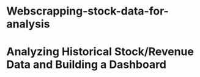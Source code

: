 # Webscrapping-stock-data-for-analysis
# Analyzing Historical Stock/Revenue Data and Building a Dashboard
